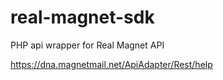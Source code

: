 # real-magnet-sdk
PHP api wrapper for Real Magnet API


https://dna.magnetmail.net/ApiAdapter/Rest/help